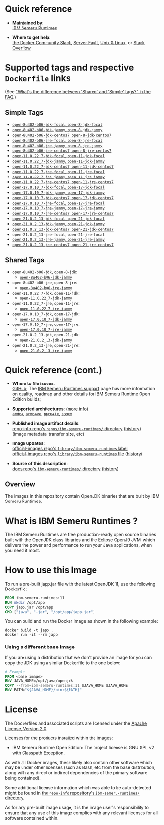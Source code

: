 <!--

********************************************************************************

WARNING:

    DO NOT EDIT "ibm-semeru-runtimes/README.md"

    IT IS AUTO-GENERATED

    (from the other files in "ibm-semeru-runtimes/" combined with a set of templates)

********************************************************************************

-->

# Quick reference

-	**Maintained by**:  
	[IBM Semeru Runtimes](https://github.com/ibmruntimes/semeru-containers)

-	**Where to get help**:  
	[the Docker Community Slack](https://dockr.ly/comm-slack), [Server Fault](https://serverfault.com/help/on-topic), [Unix & Linux](https://unix.stackexchange.com/help/on-topic), or [Stack Overflow](https://stackoverflow.com/help/on-topic)

# Supported tags and respective `Dockerfile` links

(See ["What's the difference between 'Shared' and 'Simple' tags?" in the FAQ](https://github.com/docker-library/faq#whats-the-difference-between-shared-and-simple-tags).)

## Simple Tags

-	[`open-8u402-b06-jdk-focal`, `open-8-jdk-focal`](https://github.com/ibmruntimes/semeru-containers/blob/6335f073e3ea258643215a0f490c2b2fea5cc90f/8/jdk/ubuntu/focal/Dockerfile.open.releases.full)
-	[`open-8u402-b06-jdk-jammy`, `open-8-jdk-jammy`](https://github.com/ibmruntimes/semeru-containers/blob/6335f073e3ea258643215a0f490c2b2fea5cc90f/8/jdk/ubuntu/jammy/Dockerfile.open.releases.full)
-	[`open-8u402-b06-jdk-centos7`, `open-8-jdk-centos7`](https://github.com/ibmruntimes/semeru-containers/blob/6335f073e3ea258643215a0f490c2b2fea5cc90f/8/jdk/centos/Dockerfile.open.releases.full)
-	[`open-8u402-b06-jre-focal`, `open-8-jre-focal`](https://github.com/ibmruntimes/semeru-containers/blob/6335f073e3ea258643215a0f490c2b2fea5cc90f/8/jre/ubuntu/focal/Dockerfile.open.releases.full)
-	[`open-8u402-b06-jre-jammy`, `open-8-jre-jammy`](https://github.com/ibmruntimes/semeru-containers/blob/6335f073e3ea258643215a0f490c2b2fea5cc90f/8/jre/ubuntu/jammy/Dockerfile.open.releases.full)
-	[`open-8u402-b06-jre-centos7`, `open-8-jre-centos7`](https://github.com/ibmruntimes/semeru-containers/blob/6335f073e3ea258643215a0f490c2b2fea5cc90f/8/jre/centos/Dockerfile.open.releases.full)
-	[`open-11.0.22_7-jdk-focal`, `open-11-jdk-focal`](https://github.com/ibmruntimes/semeru-containers/blob/6335f073e3ea258643215a0f490c2b2fea5cc90f/11/jdk/ubuntu/focal/Dockerfile.open.releases.full)
-	[`open-11.0.22_7-jdk-jammy`, `open-11-jdk-jammy`](https://github.com/ibmruntimes/semeru-containers/blob/6335f073e3ea258643215a0f490c2b2fea5cc90f/11/jdk/ubuntu/jammy/Dockerfile.open.releases.full)
-	[`open-11.0.22_7-jdk-centos7`, `open-11-jdk-centos7`](https://github.com/ibmruntimes/semeru-containers/blob/6335f073e3ea258643215a0f490c2b2fea5cc90f/11/jdk/centos/Dockerfile.open.releases.full)
-	[`open-11.0.22_7-jre-focal`, `open-11-jre-focal`](https://github.com/ibmruntimes/semeru-containers/blob/6335f073e3ea258643215a0f490c2b2fea5cc90f/11/jre/ubuntu/focal/Dockerfile.open.releases.full)
-	[`open-11.0.22_7-jre-jammy`, `open-11-jre-jammy`](https://github.com/ibmruntimes/semeru-containers/blob/6335f073e3ea258643215a0f490c2b2fea5cc90f/11/jre/ubuntu/jammy/Dockerfile.open.releases.full)
-	[`open-11.0.22_7-jre-centos7`, `open-11-jre-centos7`](https://github.com/ibmruntimes/semeru-containers/blob/6335f073e3ea258643215a0f490c2b2fea5cc90f/11/jre/centos/Dockerfile.open.releases.full)
-	[`open-17.0.10_7-jdk-focal`, `open-17-jdk-focal`](https://github.com/ibmruntimes/semeru-containers/blob/6335f073e3ea258643215a0f490c2b2fea5cc90f/17/jdk/ubuntu/focal/Dockerfile.open.releases.full)
-	[`open-17.0.10_7-jdk-jammy`, `open-17-jdk-jammy`](https://github.com/ibmruntimes/semeru-containers/blob/6335f073e3ea258643215a0f490c2b2fea5cc90f/17/jdk/ubuntu/jammy/Dockerfile.open.releases.full)
-	[`open-17.0.10_7-jdk-centos7`, `open-17-jdk-centos7`](https://github.com/ibmruntimes/semeru-containers/blob/6335f073e3ea258643215a0f490c2b2fea5cc90f/17/jdk/centos/Dockerfile.open.releases.full)
-	[`open-17.0.10_7-jre-focal`, `open-17-jre-focal`](https://github.com/ibmruntimes/semeru-containers/blob/6335f073e3ea258643215a0f490c2b2fea5cc90f/17/jre/ubuntu/focal/Dockerfile.open.releases.full)
-	[`open-17.0.10_7-jre-jammy`, `open-17-jre-jammy`](https://github.com/ibmruntimes/semeru-containers/blob/6335f073e3ea258643215a0f490c2b2fea5cc90f/17/jre/ubuntu/jammy/Dockerfile.open.releases.full)
-	[`open-17.0.10_7-jre-centos7`, `open-17-jre-centos7`](https://github.com/ibmruntimes/semeru-containers/blob/6335f073e3ea258643215a0f490c2b2fea5cc90f/17/jre/centos/Dockerfile.open.releases.full)
-	[`open-21.0.2_13-jdk-focal`, `open-21-jdk-focal`](https://github.com/ibmruntimes/semeru-containers/blob/6335f073e3ea258643215a0f490c2b2fea5cc90f/21/jdk/ubuntu/focal/Dockerfile.open.releases.full)
-	[`open-21.0.2_13-jdk-jammy`, `open-21-jdk-jammy`](https://github.com/ibmruntimes/semeru-containers/blob/6335f073e3ea258643215a0f490c2b2fea5cc90f/21/jdk/ubuntu/jammy/Dockerfile.open.releases.full)
-	[`open-21.0.2_13-jdk-centos7`, `open-21-jdk-centos7`](https://github.com/ibmruntimes/semeru-containers/blob/6335f073e3ea258643215a0f490c2b2fea5cc90f/21/jdk/centos/Dockerfile.open.releases.full)
-	[`open-21.0.2_13-jre-focal`, `open-21-jre-focal`](https://github.com/ibmruntimes/semeru-containers/blob/6335f073e3ea258643215a0f490c2b2fea5cc90f/21/jre/ubuntu/focal/Dockerfile.open.releases.full)
-	[`open-21.0.2_13-jre-jammy`, `open-21-jre-jammy`](https://github.com/ibmruntimes/semeru-containers/blob/6335f073e3ea258643215a0f490c2b2fea5cc90f/21/jre/ubuntu/jammy/Dockerfile.open.releases.full)
-	[`open-21.0.2_13-jre-centos7`, `open-21-jre-centos7`](https://github.com/ibmruntimes/semeru-containers/blob/6335f073e3ea258643215a0f490c2b2fea5cc90f/21/jre/centos/Dockerfile.open.releases.full)

## Shared Tags

-	`open-8u402-b06-jdk`, `open-8-jdk`:
	-	[`open-8u402-b06-jdk-jammy`](https://github.com/ibmruntimes/semeru-containers/blob/6335f073e3ea258643215a0f490c2b2fea5cc90f/8/jdk/ubuntu/jammy/Dockerfile.open.releases.full)
-	`open-8u402-b06-jre`, `open-8-jre`:
	-	[`open-8u402-b06-jre-jammy`](https://github.com/ibmruntimes/semeru-containers/blob/6335f073e3ea258643215a0f490c2b2fea5cc90f/8/jre/ubuntu/jammy/Dockerfile.open.releases.full)
-	`open-11.0.22_7-jdk`, `open-11-jdk`:
	-	[`open-11.0.22_7-jdk-jammy`](https://github.com/ibmruntimes/semeru-containers/blob/6335f073e3ea258643215a0f490c2b2fea5cc90f/11/jdk/ubuntu/jammy/Dockerfile.open.releases.full)
-	`open-11.0.22_7-jre`, `open-11-jre`:
	-	[`open-11.0.22_7-jre-jammy`](https://github.com/ibmruntimes/semeru-containers/blob/6335f073e3ea258643215a0f490c2b2fea5cc90f/11/jre/ubuntu/jammy/Dockerfile.open.releases.full)
-	`open-17.0.10_7-jdk`, `open-17-jdk`:
	-	[`open-17.0.10_7-jdk-jammy`](https://github.com/ibmruntimes/semeru-containers/blob/6335f073e3ea258643215a0f490c2b2fea5cc90f/17/jdk/ubuntu/jammy/Dockerfile.open.releases.full)
-	`open-17.0.10_7-jre`, `open-17-jre`:
	-	[`open-17.0.10_7-jre-jammy`](https://github.com/ibmruntimes/semeru-containers/blob/6335f073e3ea258643215a0f490c2b2fea5cc90f/17/jre/ubuntu/jammy/Dockerfile.open.releases.full)
-	`open-21.0.2_13-jdk`, `open-21-jdk`:
	-	[`open-21.0.2_13-jdk-jammy`](https://github.com/ibmruntimes/semeru-containers/blob/6335f073e3ea258643215a0f490c2b2fea5cc90f/21/jdk/ubuntu/jammy/Dockerfile.open.releases.full)
-	`open-21.0.2_13-jre`, `open-21-jre`:
	-	[`open-21.0.2_13-jre-jammy`](https://github.com/ibmruntimes/semeru-containers/blob/6335f073e3ea258643215a0f490c2b2fea5cc90f/21/jre/ubuntu/jammy/Dockerfile.open.releases.full)

# Quick reference (cont.)

-	**Where to file issues**:  
	[GitHub](https://github.com/ibmruntimes/Semeru-Runtimes/issues); The [IBM Semeru Runtimes support](https://ibm.com/semeru-runtimes) page has more information on quality, roadmap and other details for IBM Semeru Runtime Open Edition builds;

-	**Supported architectures**: ([more info](https://github.com/docker-library/official-images#architectures-other-than-amd64))  
	[`amd64`](https://hub.docker.com/r/amd64/ibm-semeru-runtimes/), [`arm64v8`](https://hub.docker.com/r/arm64v8/ibm-semeru-runtimes/), [`ppc64le`](https://hub.docker.com/r/ppc64le/ibm-semeru-runtimes/), [`s390x`](https://hub.docker.com/r/s390x/ibm-semeru-runtimes/)

-	**Published image artifact details**:  
	[repo-info repo's `repos/ibm-semeru-runtimes/` directory](https://github.com/docker-library/repo-info/blob/master/repos/ibm-semeru-runtimes) ([history](https://github.com/docker-library/repo-info/commits/master/repos/ibm-semeru-runtimes))  
	(image metadata, transfer size, etc)

-	**Image updates**:  
	[official-images repo's `library/ibm-semeru-runtimes` label](https://github.com/docker-library/official-images/issues?q=label%3Alibrary%2Fibm-semeru-runtimes)  
	[official-images repo's `library/ibm-semeru-runtimes` file](https://github.com/docker-library/official-images/blob/master/library/ibm-semeru-runtimes) ([history](https://github.com/docker-library/official-images/commits/master/library/ibm-semeru-runtimes))

-	**Source of this description**:  
	[docs repo's `ibm-semeru-runtimes/` directory](https://github.com/docker-library/docs/tree/master/ibm-semeru-runtimes) ([history](https://github.com/docker-library/docs/commits/master/ibm-semeru-runtimes))

## Overview

The images in this repository contain OpenJDK binaries that are built by IBM Semeru Runtimes.

# What is IBM Semeru Runtimes ?

The IBM Semeru Runtimes are free production-ready open source binaries built with the OpenJDK class libraries and the Eclipse OpenJ9 JVM, which delivers the power and performance to run your Java applications, when you need it most.

# How to use this Image

To run a pre-built japp.jar file with the latest OpenJDK 11, use the following Dockerfile:

```dockerfile
FROM ibm-semeru-runtimes:11
RUN mkdir /opt/app
COPY japp.jar /opt/app
CMD ["java", "-jar", "/opt/app/japp.jar"]
```

You can build and run the Docker Image as shown in the following example:

```console
docker build -t japp .
docker run -it --rm japp
```

### Using a different base Image

If you are using a distribution that we don't provide an image for you can copy the JDK using a similar Dockerfile to the one below:

```dockerfile
# Example
FROM <base image>
ENV JAVA_HOME=/opt/java/openjdk
COPY --from=ibm-semeru-runtimes:11 $JAVA_HOME $JAVA_HOME
ENV PATH="${JAVA_HOME}/bin:${PATH}"
```

# License

The Dockerfiles and associated scripts are licensed under the [Apache License, Version 2.0](http://www.apache.org/licenses/LICENSE-2.0.html).

Licenses for the products installed within the images:

-	IBM Semeru Runtime Open Edition: The project license is GNU GPL v2 with Classpath Exception.

As with all Docker images, these likely also contain other software which may be under other licenses (such as Bash, etc from the base distribution, along with any direct or indirect dependencies of the primary software being contained).

Some additional license information which was able to be auto-detected might be found in [the `repo-info` repository's `ibm-semeru-runtimes/` directory](https://github.com/docker-library/repo-info/tree/master/repos/ibm-semeru-runtimes).

As for any pre-built image usage, it is the image user's responsibility to ensure that any use of this image complies with any relevant licenses for all software contained within.
